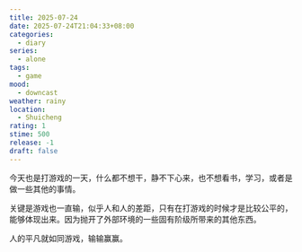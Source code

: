 ```yaml
---
title: 2025-07-24
date: 2025-07-24T21:04:33+08:00
categories:
  - diary
series:
  - alone
tags:
  - game
mood:
  - downcast
weather: rainy
location:
  - Shuicheng
rating: 1
stime: 500
release: -1
draft: false
---
```

 今天也是打游戏的一天，什么都不想干，静不下心来，也不想看书，学习，或者是做一些其他的事情。

关键是游戏也一直输，似乎人和人的差距，只有在打游戏的时候才是比较公平的，能够体现出来。因为抛开了外部环境的一些固有阶级所带来的其他东西。

人的平凡就如同游戏，输输赢赢。
